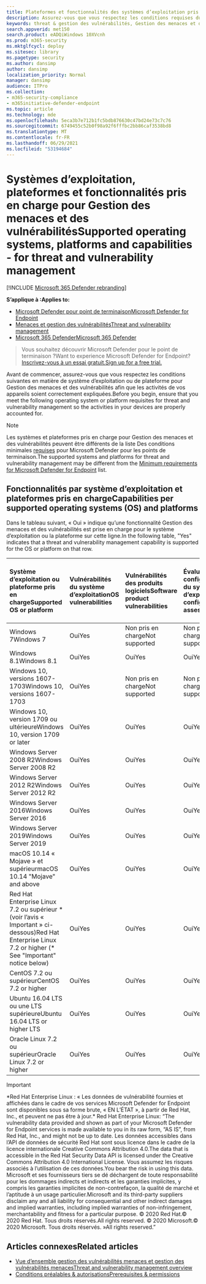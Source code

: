 ```yaml
---
title: Plateformes et fonctionnalités des systèmes d’exploitation pris en charge
description: Assurez-vous que vous respectez les conditions requises du système d’exploitation ou de la plateforme pour Gestion des menaces et des vulnérabilités, afin que les activités de tous vos appareils soient correctement expliquées.
keywords: threat & gestion des vulnérabilités, Gestion des menaces et des vulnérabilités, operating system, platform requirements, prerequisites, Microsoft Defender for Endpoint-tvm supported os, Microsoft Defender for Endpoint-tvm, supported operating systems, supported platforms, linux support, mac support
search.appverid: met150
search.product: eADQiWindows 10XVcnh
ms.prod: m365-security
ms.mktglfcycl: deploy
ms.sitesec: library
ms.pagetype: security
ms.author: dansimp
author: dansimp
localization_priority: Normal
manager: dansimp
audience: ITPro
ms.collection:
- m365-security-compliance
- m365initiative-defender-endpoint
ms.topic: article
ms.technology: mde
ms.openlocfilehash: 5eca3b7e712b1fc5bdb876630c47bd24e73c7c76
ms.sourcegitcommit: 6749455c52b0f98a92f6fffbc2bb86caf3538bd8
ms.translationtype: MT
ms.contentlocale: fr-FR
ms.lasthandoff: 06/29/2021
ms.locfileid: "53194684"
---
```

# <a name="supported-operating-systems-platforms-and-capabilities---for-threat-and-vulnerability-management"></a><span data-ttu-id="bab2c-104">Systèmes d’exploitation, plateformes et fonctionnalités pris en charge pour Gestion des menaces et des vulnérabilités</span><span class="sxs-lookup"><span data-stu-id="bab2c-104">Supported operating systems, platforms and capabilities - for threat and vulnerability management</span></span>

[!INCLUDE [Microsoft 365 Defender rebranding](../../includes/microsoft-defender.md)]

<span data-ttu-id="bab2c-105">**S’applique à :**</span><span class="sxs-lookup"><span data-stu-id="bab2c-105">**Applies to:**</span></span>

- [<span data-ttu-id="bab2c-106">Microsoft Defender pour point de terminaison</span><span class="sxs-lookup"><span data-stu-id="bab2c-106">Microsoft Defender for Endpoint</span></span>](https://go.microsoft.com/fwlink/?linkid=2154037)
- [<span data-ttu-id="bab2c-107">Menaces et gestion des vulnérabilités</span><span class="sxs-lookup"><span data-stu-id="bab2c-107">Threat and vulnerability management</span></span>](next-gen-threat-and-vuln-mgt.md)
- [<span data-ttu-id="bab2c-108">Microsoft 365 Defender</span><span class="sxs-lookup"><span data-stu-id="bab2c-108">Microsoft 365 Defender</span></span>](https://go.microsoft.com/fwlink/?linkid=2118804)

><span data-ttu-id="bab2c-109">Vous souhaitez découvrir Microsoft Defender pour le point de terminaison ?</span><span class="sxs-lookup"><span data-stu-id="bab2c-109">Want to experience Microsoft Defender for Endpoint?</span></span> [<span data-ttu-id="bab2c-110">Inscrivez-vous à un essai gratuit.</span><span class="sxs-lookup"><span data-stu-id="bab2c-110">Sign up for a free trial.</span></span>](https://www.microsoft.com/microsoft-365/windows/microsoft-defender-atp?ocid=docs-wdatp-portaloverview-abovefoldlink)

<span data-ttu-id="bab2c-111">Avant de commencer, assurez-vous que vous respectez les conditions suivantes en matière de système d’exploitation ou de plateforme pour Gestion des menaces et des vulnérabilités afin que les activités de vos appareils soient correctement expliquées.</span><span class="sxs-lookup"><span data-stu-id="bab2c-111">Before you begin, ensure that you meet the following operating system or platform requisites for threat and vulnerability management so the activities in your devices are properly accounted for.</span></span>

>[!NOTE]
><span data-ttu-id="bab2c-112">Les systèmes et plateformes pris en charge pour Gestion des menaces et des vulnérabilités peuvent être différents de la liste Des conditions minimales [requises](minimum-requirements.md) pour Microsoft Defender pour les points de terminaison.</span><span class="sxs-lookup"><span data-stu-id="bab2c-112">The supported systems and platforms for threat and vulnerability management may be different from the [Minimum requirements for Microsoft Defender for Endpoint](minimum-requirements.md) list.</span></span>

## <a name="capabilities-per-supported-operating-systems-os-and-platforms"></a><span data-ttu-id="bab2c-113">Fonctionnalités par système d’exploitation et plateformes pris en charge</span><span class="sxs-lookup"><span data-stu-id="bab2c-113">Capabilities per supported operating systems (OS) and platforms</span></span>

<span data-ttu-id="bab2c-114">Dans le tableau suivant, « Oui » indique qu’une fonctionnalité Gestion des menaces et des vulnérabilités est prise en charge pour le système d’exploitation ou la plateforme sur cette ligne.</span><span class="sxs-lookup"><span data-stu-id="bab2c-114">In the following table, "Yes" indicates that a threat and vulnerability management capability is supported for the OS or platform on that row.</span></span>

<span data-ttu-id="bab2c-115">Système d’exploitation ou plateforme pris en charge</span><span class="sxs-lookup"><span data-stu-id="bab2c-115">Supported OS or platform</span></span> | <span data-ttu-id="bab2c-116">Vulnérabilités du système d’exploitation</span><span class="sxs-lookup"><span data-stu-id="bab2c-116">OS vulnerabilities</span></span> | <span data-ttu-id="bab2c-117">Vulnérabilités des produits logiciels</span><span class="sxs-lookup"><span data-stu-id="bab2c-117">Software product vulnerabilities</span></span> | <span data-ttu-id="bab2c-118">Évaluation de la configuration du système d’exploitation</span><span class="sxs-lookup"><span data-stu-id="bab2c-118">OS configuration assessment</span></span> | <span data-ttu-id="bab2c-119">Évaluation de la configuration des contrôles de sécurité</span><span class="sxs-lookup"><span data-stu-id="bab2c-119">Security controls configuration assessment</span></span> | <span data-ttu-id="bab2c-120">Évaluation de la configuration du produit logiciel</span><span class="sxs-lookup"><span data-stu-id="bab2c-120">Software product configuration assessment</span></span>
:---|:---|:---|:---|:---|:---
<span data-ttu-id="bab2c-121">Windows 7</span><span class="sxs-lookup"><span data-stu-id="bab2c-121">Windows 7</span></span> | <span data-ttu-id="bab2c-122">Oui</span><span class="sxs-lookup"><span data-stu-id="bab2c-122">Yes</span></span> | <span data-ttu-id="bab2c-123">Non pris en charge</span><span class="sxs-lookup"><span data-stu-id="bab2c-123">Not supported</span></span> | <span data-ttu-id="bab2c-124">Non pris en charge</span><span class="sxs-lookup"><span data-stu-id="bab2c-124">Not supported</span></span> | <span data-ttu-id="bab2c-125">Non pris en charge</span><span class="sxs-lookup"><span data-stu-id="bab2c-125">Not supported</span></span> | <span data-ttu-id="bab2c-126">Non pris en charge</span><span class="sxs-lookup"><span data-stu-id="bab2c-126">Not supported</span></span>
<span data-ttu-id="bab2c-127">Windows 8.1</span><span class="sxs-lookup"><span data-stu-id="bab2c-127">Windows 8.1</span></span> | <span data-ttu-id="bab2c-128">Oui</span><span class="sxs-lookup"><span data-stu-id="bab2c-128">Yes</span></span> | <span data-ttu-id="bab2c-129">Oui</span><span class="sxs-lookup"><span data-stu-id="bab2c-129">Yes</span></span> | <span data-ttu-id="bab2c-130">Oui</span><span class="sxs-lookup"><span data-stu-id="bab2c-130">Yes</span></span> | <span data-ttu-id="bab2c-131">Oui</span><span class="sxs-lookup"><span data-stu-id="bab2c-131">Yes</span></span>| <span data-ttu-id="bab2c-132">Oui</span><span class="sxs-lookup"><span data-stu-id="bab2c-132">Yes</span></span>
<span data-ttu-id="bab2c-133">Windows 10, versions 1607-1703</span><span class="sxs-lookup"><span data-stu-id="bab2c-133">Windows 10, versions 1607-1703</span></span> | <span data-ttu-id="bab2c-134">Oui</span><span class="sxs-lookup"><span data-stu-id="bab2c-134">Yes</span></span>  | <span data-ttu-id="bab2c-135">Non pris en charge</span><span class="sxs-lookup"><span data-stu-id="bab2c-135">Not supported</span></span> | <span data-ttu-id="bab2c-136">Non pris en charge</span><span class="sxs-lookup"><span data-stu-id="bab2c-136">Not supported</span></span> | <span data-ttu-id="bab2c-137">Non pris en charge</span><span class="sxs-lookup"><span data-stu-id="bab2c-137">Not supported</span></span> | <span data-ttu-id="bab2c-138">Non pris en charge</span><span class="sxs-lookup"><span data-stu-id="bab2c-138">Not supported</span></span>
<span data-ttu-id="bab2c-139">Windows 10, version 1709 ou ultérieure</span><span class="sxs-lookup"><span data-stu-id="bab2c-139">Windows 10, version 1709 or later</span></span> | <span data-ttu-id="bab2c-140">Oui</span><span class="sxs-lookup"><span data-stu-id="bab2c-140">Yes</span></span> | <span data-ttu-id="bab2c-141">Oui</span><span class="sxs-lookup"><span data-stu-id="bab2c-141">Yes</span></span> | <span data-ttu-id="bab2c-142">Oui</span><span class="sxs-lookup"><span data-stu-id="bab2c-142">Yes</span></span> | <span data-ttu-id="bab2c-143">Oui</span><span class="sxs-lookup"><span data-stu-id="bab2c-143">Yes</span></span> | <span data-ttu-id="bab2c-144">Oui</span><span class="sxs-lookup"><span data-stu-id="bab2c-144">Yes</span></span>
<span data-ttu-id="bab2c-145">Windows Server 2008 R2</span><span class="sxs-lookup"><span data-stu-id="bab2c-145">Windows Server 2008 R2</span></span> | <span data-ttu-id="bab2c-146">Oui</span><span class="sxs-lookup"><span data-stu-id="bab2c-146">Yes</span></span> | <span data-ttu-id="bab2c-147">Oui</span><span class="sxs-lookup"><span data-stu-id="bab2c-147">Yes</span></span> | <span data-ttu-id="bab2c-148">Oui</span><span class="sxs-lookup"><span data-stu-id="bab2c-148">Yes</span></span> | <span data-ttu-id="bab2c-149">Oui</span><span class="sxs-lookup"><span data-stu-id="bab2c-149">Yes</span></span> | <span data-ttu-id="bab2c-150">Oui</span><span class="sxs-lookup"><span data-stu-id="bab2c-150">Yes</span></span>
<span data-ttu-id="bab2c-151">Windows Server 2012 R2</span><span class="sxs-lookup"><span data-stu-id="bab2c-151">Windows Server 2012 R2</span></span> | <span data-ttu-id="bab2c-152">Oui</span><span class="sxs-lookup"><span data-stu-id="bab2c-152">Yes</span></span> | <span data-ttu-id="bab2c-153">Oui</span><span class="sxs-lookup"><span data-stu-id="bab2c-153">Yes</span></span> | <span data-ttu-id="bab2c-154">Oui</span><span class="sxs-lookup"><span data-stu-id="bab2c-154">Yes</span></span> | <span data-ttu-id="bab2c-155">Oui</span><span class="sxs-lookup"><span data-stu-id="bab2c-155">Yes</span></span> | <span data-ttu-id="bab2c-156">Oui</span><span class="sxs-lookup"><span data-stu-id="bab2c-156">Yes</span></span>
<span data-ttu-id="bab2c-157">Windows Server 2016</span><span class="sxs-lookup"><span data-stu-id="bab2c-157">Windows Server 2016</span></span> | <span data-ttu-id="bab2c-158">Oui</span><span class="sxs-lookup"><span data-stu-id="bab2c-158">Yes</span></span> | <span data-ttu-id="bab2c-159">Oui</span><span class="sxs-lookup"><span data-stu-id="bab2c-159">Yes</span></span> | <span data-ttu-id="bab2c-160">Oui</span><span class="sxs-lookup"><span data-stu-id="bab2c-160">Yes</span></span> | <span data-ttu-id="bab2c-161">Oui</span><span class="sxs-lookup"><span data-stu-id="bab2c-161">Yes</span></span> | <span data-ttu-id="bab2c-162">Oui</span><span class="sxs-lookup"><span data-stu-id="bab2c-162">Yes</span></span>
<span data-ttu-id="bab2c-163">Windows Server 2019</span><span class="sxs-lookup"><span data-stu-id="bab2c-163">Windows Server 2019</span></span> | <span data-ttu-id="bab2c-164">Oui</span><span class="sxs-lookup"><span data-stu-id="bab2c-164">Yes</span></span> | <span data-ttu-id="bab2c-165">Oui</span><span class="sxs-lookup"><span data-stu-id="bab2c-165">Yes</span></span> | <span data-ttu-id="bab2c-166">Oui</span><span class="sxs-lookup"><span data-stu-id="bab2c-166">Yes</span></span> | <span data-ttu-id="bab2c-167">Oui</span><span class="sxs-lookup"><span data-stu-id="bab2c-167">Yes</span></span> | <span data-ttu-id="bab2c-168">Oui</span><span class="sxs-lookup"><span data-stu-id="bab2c-168">Yes</span></span>
<span data-ttu-id="bab2c-169">macOS 10.14 « Mojave » et supérieur</span><span class="sxs-lookup"><span data-stu-id="bab2c-169">macOS 10.14 "Mojave" and above</span></span> | <span data-ttu-id="bab2c-170">Oui</span><span class="sxs-lookup"><span data-stu-id="bab2c-170">Yes</span></span> | <span data-ttu-id="bab2c-171">Oui</span><span class="sxs-lookup"><span data-stu-id="bab2c-171">Yes</span></span> | <span data-ttu-id="bab2c-172">Oui</span><span class="sxs-lookup"><span data-stu-id="bab2c-172">Yes</span></span> | <span data-ttu-id="bab2c-173">Oui</span><span class="sxs-lookup"><span data-stu-id="bab2c-173">Yes</span></span> | <span data-ttu-id="bab2c-174">Oui</span><span class="sxs-lookup"><span data-stu-id="bab2c-174">Yes</span></span> 
<span data-ttu-id="bab2c-175">Red Hat Enterprise Linux 7.2 ou supérieur \* (voir l’avis « Important » ci-dessous)</span><span class="sxs-lookup"><span data-stu-id="bab2c-175">Red Hat Enterprise Linux 7.2 or higher (\* See "Important" notice below)</span></span> | <span data-ttu-id="bab2c-176">Oui</span><span class="sxs-lookup"><span data-stu-id="bab2c-176">Yes</span></span> | <span data-ttu-id="bab2c-177">Oui</span><span class="sxs-lookup"><span data-stu-id="bab2c-177">Yes</span></span> | <span data-ttu-id="bab2c-178">Oui</span><span class="sxs-lookup"><span data-stu-id="bab2c-178">Yes</span></span> | <span data-ttu-id="bab2c-179">Oui</span><span class="sxs-lookup"><span data-stu-id="bab2c-179">Yes</span></span> | <span data-ttu-id="bab2c-180">Oui</span><span class="sxs-lookup"><span data-stu-id="bab2c-180">Yes</span></span>
<span data-ttu-id="bab2c-181">CentOS 7.2 ou supérieur</span><span class="sxs-lookup"><span data-stu-id="bab2c-181">CentOS 7.2 or higher</span></span> | <span data-ttu-id="bab2c-182">Oui</span><span class="sxs-lookup"><span data-stu-id="bab2c-182">Yes</span></span> | <span data-ttu-id="bab2c-183">Oui</span><span class="sxs-lookup"><span data-stu-id="bab2c-183">Yes</span></span> | <span data-ttu-id="bab2c-184">Oui</span><span class="sxs-lookup"><span data-stu-id="bab2c-184">Yes</span></span> | <span data-ttu-id="bab2c-185">Oui</span><span class="sxs-lookup"><span data-stu-id="bab2c-185">Yes</span></span> | <span data-ttu-id="bab2c-186">Oui</span><span class="sxs-lookup"><span data-stu-id="bab2c-186">Yes</span></span>
<span data-ttu-id="bab2c-187">Ubuntu 16.04 LTS ou une LTS supérieure</span><span class="sxs-lookup"><span data-stu-id="bab2c-187">Ubuntu 16.04 LTS or higher LTS</span></span> | <span data-ttu-id="bab2c-188">Oui</span><span class="sxs-lookup"><span data-stu-id="bab2c-188">Yes</span></span> | <span data-ttu-id="bab2c-189">Oui</span><span class="sxs-lookup"><span data-stu-id="bab2c-189">Yes</span></span> | <span data-ttu-id="bab2c-190">Oui</span><span class="sxs-lookup"><span data-stu-id="bab2c-190">Yes</span></span> | <span data-ttu-id="bab2c-191">Oui</span><span class="sxs-lookup"><span data-stu-id="bab2c-191">Yes</span></span> | <span data-ttu-id="bab2c-192">Oui</span><span class="sxs-lookup"><span data-stu-id="bab2c-192">Yes</span></span>
<span data-ttu-id="bab2c-193">Oracle Linux 7.2 ou supérieur</span><span class="sxs-lookup"><span data-stu-id="bab2c-193">Oracle Linux 7.2 or higher</span></span> | <span data-ttu-id="bab2c-194">Oui</span><span class="sxs-lookup"><span data-stu-id="bab2c-194">Yes</span></span> | <span data-ttu-id="bab2c-195">Oui</span><span class="sxs-lookup"><span data-stu-id="bab2c-195">Yes</span></span> | <span data-ttu-id="bab2c-196">Oui</span><span class="sxs-lookup"><span data-stu-id="bab2c-196">Yes</span></span> | <span data-ttu-id="bab2c-197">Oui</span><span class="sxs-lookup"><span data-stu-id="bab2c-197">Yes</span></span> | <span data-ttu-id="bab2c-198">Oui</span><span class="sxs-lookup"><span data-stu-id="bab2c-198">Yes</span></span>

>[!IMPORTANT]
> <span data-ttu-id="bab2c-199">\*Red Hat Enterprise Linux : « Les données de vulnérabilité fournies et affichées dans le cadre de vos services Microsoft Defender for Endpoint sont disponibles sous sa forme brute, « EN L’ÉTAT », à partir de Red Hat, Inc., et peuvent ne pas être à jour.</span><span class="sxs-lookup"><span data-stu-id="bab2c-199">\* Red Hat Enterprise Linux: “The vulnerability data provided and shown as part of your Microsoft Defender for Endpoint services is made available to you in its raw form, “AS IS”, from Red Hat, Inc., and might not be up to date.</span></span> <span data-ttu-id="bab2c-200">Les données accessibles dans l’API de données de sécurité Red Hat sont sous licence dans le cadre de la licence internationale Creative Commons Attribution 4.0.</span><span class="sxs-lookup"><span data-stu-id="bab2c-200">The data that is accessible in the Red Hat Security Data API is licensed under the Creative Commons Attribution 4.0 International License.</span></span> <span data-ttu-id="bab2c-201">Vous assumez les risques associés à l’utilisation de ces données.</span><span class="sxs-lookup"><span data-stu-id="bab2c-201">You bear the risk in using this data.</span></span> <span data-ttu-id="bab2c-202">Microsoft et ses fournisseurs tiers se dé déchargent de toute responsabilité pour les dommages indirects et indirects et les garanties implicites, y compris les garanties implicites de non-contrefaçon, la qualité de marché et l’aptitude à un usage particulier.</span><span class="sxs-lookup"><span data-stu-id="bab2c-202">Microsoft and its third-party suppliers disclaim any and all liability for consequential and other indirect damages and implied warranties, including implied warranties of non-infringement, merchantability and fitness for a particular purpose.</span></span> <span data-ttu-id="bab2c-203">© 2020 Red Hat.</span><span class="sxs-lookup"><span data-stu-id="bab2c-203">© 2020 Red Hat.</span></span> <span data-ttu-id="bab2c-204">Tous droits réservés.</span><span class="sxs-lookup"><span data-stu-id="bab2c-204">All rights reserved.</span></span> <span data-ttu-id="bab2c-205">© 2020 Microsoft.</span><span class="sxs-lookup"><span data-stu-id="bab2c-205">© 2020 Microsoft.</span></span> <span data-ttu-id="bab2c-206">Tous droits réservés. »</span><span class="sxs-lookup"><span data-stu-id="bab2c-206">All rights reserved.”</span></span>

## <a name="related-articles"></a><span data-ttu-id="bab2c-207">Articles connexes</span><span class="sxs-lookup"><span data-stu-id="bab2c-207">Related articles</span></span>

- [<span data-ttu-id="bab2c-208">Vue d’ensemble gestion des vulnérabilités menaces et gestion des vulnérabilités menaces</span><span class="sxs-lookup"><span data-stu-id="bab2c-208">Threat and vulnerability management overview</span></span>](next-gen-threat-and-vuln-mgt.md)
- [<span data-ttu-id="bab2c-209">Conditions préalables & autorisations</span><span class="sxs-lookup"><span data-stu-id="bab2c-209">Prerequisites & permissions</span></span>](tvm-prerequisites.md)

